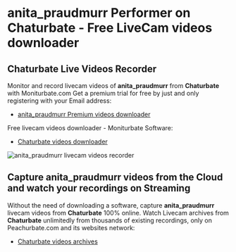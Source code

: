 # anita_praudmurr Performer on Chaturbate - Free LiveCam videos downloader

## Chaturbate Live Videos Recorder

Monitor and record livecam videos of **anita_praudmurr** from **Chaturbate** with Moniturbate.com
Get a premium trial for free by just and only registering with your Email address:
* [anita_praudmurr Premium videos downloader](https://moniturbate.com/request-demo-licence-key.html)

Free livecam videos downloader - Moniturbate Software:
* [Chaturbate videos downloader](https://moniturbate.com/moniturbate-download-software.html)

![anita_praudmurr livecam videos recorder](https://peachurnet.com/templates/moniturbate-software.png)


## Capture anita_praudmurr videos from the Cloud and watch your recordings on Streaming

Without the need of downloading a software, capture **anita_praudmurr** livecam videos from **Chaturbate** 100% online.
Watch Livecam archives from **Chaturbate** unlimitedly from thousands of existing recordings, only on Peachurbate.com and its websites network:
* [Chaturbate videos archives](https://peachurnet.com/)